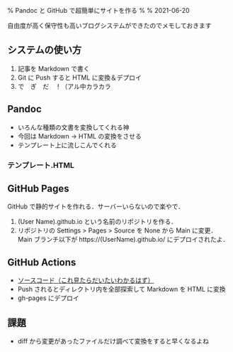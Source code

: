 % Pandoc と GitHub で超簡単にサイトを作る
%
% 2021-06-20

自由度が高く保守性も高いブログシステムができたのでメモしておきます

## システムの使い方
1. 記事を Markdown で書く
2. Git に Push すると HTML に変換＆デプロイ
3. で　ぎ　だ　！（アル中カラカラ

## Pandoc
- いろんな種類の文書を変換してくれる神
- 今回は Markdown → HTML の変換をさせる
- テンプレート上に流しこんでくれる

### テンプレート.HTML


## GitHub Pages
GitHub で静的サイトを作れる．サーバーいらないので楽やで．
1. (User Name).github.io という名前のリポジトリを作る．
2. リポジトリの Settings > Pages > Source を None から Main に変更．Main ブランチ以下が https://(UserName).github.io/ にデプロイされたよ．

## GitHub Actions
- [ソースコード（これ見たらだいたいわかるはず）](.github/workflows/main.yml)
- Push されるとディレクトリ内を全部探索して Markdown を HTML に変換
- gh-pages にデプロイ

## 課題
- diff から変更があったファイルだけ調べて変換をすると早くなるよね
  